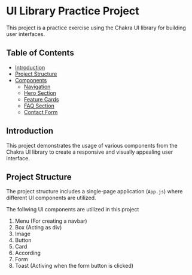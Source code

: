 # UI Library Practice Project

This project is a practice exercise using the Chakra UI library for building user interfaces.

## Table of Contents

- [Introduction](#introduction)
- [Project Structure](#project-structure)
- [Components](#components)
  - [Navigation](#navigation)
  - [Hero Section](#hero-section)
  - [Feature Cards](#feature-cards)
  - [FAQ Section](#faq-section)
  - [Contact Form](#contact-form)

## Introduction

This project demonstrates the usage of various components from the Chakra UI library to create a responsive and visually appealing user interface.

## Project Structure

The project structure includes a single-page application (`App.js`) where different UI components are utilized.


The follwing UI components are utilized in this project

1. Menu (For creating a navbar)
2. Box (Acting as div)
3. Image
4. Button
5. Card
6. According
7. Form
8. Toast (Activing when the form button is clicked)
